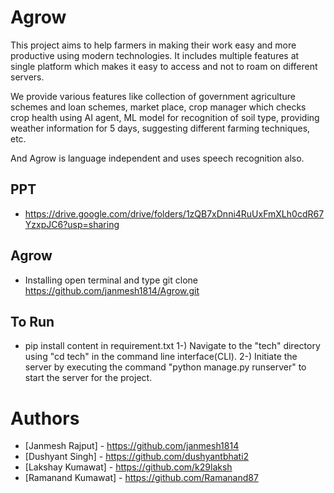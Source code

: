 # Agrow
This project aims to help farmers in making their work easy and more productive using modern technologies. It includes multiple features at single platform which makes it easy to access and not to roam on different servers.


We provide various features like collection of government agriculture schemes and loan schemes, market place, crop manager which checks crop health using AI agent, ML model for recognition of soil type, providing weather information for 5 days, suggesting different farming techniques, etc.


And Agrow is language independent and uses speech recognition also.

## PPT
- https://drive.google.com/drive/folders/1zQB7xDnni4RuUxFmXLh0cdR67YzxpJC6?usp=sharing

## Agrow
- Installing open terminal and type
     git clone https://github.com/janmesh1814/Agrow.git

## To Run
  - pip install content in requirement.txt
    1-) Navigate to the "tech" directory using "cd tech" in the command line interface(CLI).
    2-) Initiate the server by executing the command "python manage.py runserver" to start the server for the project.

# Authors
- [Janmesh Rajput] - https://github.com/janmesh1814
- [Dushyant Singh] - https://github.com/dushyantbhati2
- [Lakshay Kumawat] - https://github.com/k29laksh
- [Ramanand Kumawat] - https://github.com/Ramanand87
